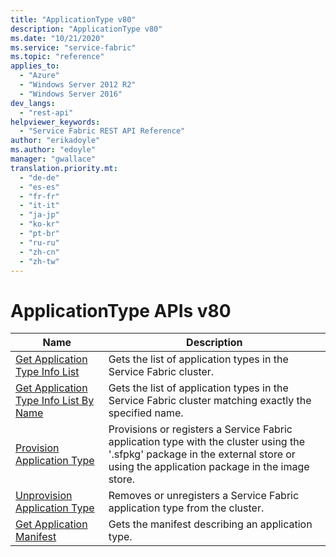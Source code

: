 ```yaml
---
title: "ApplicationType v80"
description: "ApplicationType v80"
ms.date: "10/21/2020"
ms.service: "service-fabric"
ms.topic: "reference"
applies_to: 
  - "Azure"
  - "Windows Server 2012 R2"
  - "Windows Server 2016"
dev_langs: 
  - "rest-api"
helpviewer_keywords: 
  - "Service Fabric REST API Reference"
author: "erikadoyle"
ms.author: "edoyle"
manager: "gwallace"
translation.priority.mt: 
  - "de-de"
  - "es-es"
  - "fr-fr"
  - "it-it"
  - "ja-jp"
  - "ko-kr"
  - "pt-br"
  - "ru-ru"
  - "zh-cn"
  - "zh-tw"
---
```

# ApplicationType APIs v80

| Name | Description |
| --- | --- |
| [Get Application Type Info List](sfclient-v80-api-getapplicationtypeinfolist.md) | Gets the list of application types in the Service Fabric cluster.<br/> |
| [Get Application Type Info List By Name](sfclient-v80-api-getapplicationtypeinfolistbyname.md) | Gets the list of application types in the Service Fabric cluster matching exactly the specified name.<br/> |
| [Provision Application Type](sfclient-v80-api-provisionapplicationtype.md) | Provisions or registers a Service Fabric application type with the cluster using the '.sfpkg' package in the external store or using the application package in the image store.<br/> |
| [Unprovision Application Type](sfclient-v80-api-unprovisionapplicationtype.md) | Removes or unregisters a Service Fabric application type from the cluster.<br/> |
| [Get Application Manifest](sfclient-v80-api-getapplicationmanifest.md) | Gets the manifest describing an application type.<br/> |

